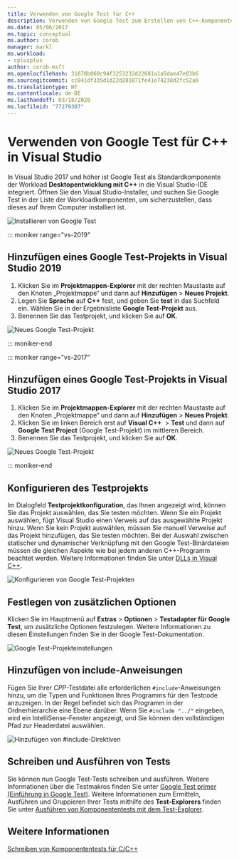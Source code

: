 ```yaml
---
title: Verwenden von Google Test für C++
description: Verwenden von Google Test zum Erstellen von C++-Komponententests in Visual Studio.
ms.date: 05/06/2017
ms.topic: conceptual
ms.author: corob
manager: markl
ms.workload:
- cplusplus
author: corob-msft
ms.openlocfilehash: 31078b060c94f3253232d22681a1a5dae47e03b6
ms.sourcegitcommit: cc841df335d1d22d281871fe41e74238d2fc52a6
ms.translationtype: HT
ms.contentlocale: de-DE
ms.lasthandoff: 03/18/2020
ms.locfileid: "77279307"
---
```

# <a name="how-to-use-google-test-for-c-in-visual-studio"></a>Verwenden von Google Test für C++ in Visual Studio

In Visual Studio 2017 und höher ist Google Test als Standardkomponente der Workload **Desktopentwicklung mit C++** in die Visual Studio-IDE integriert. Öffnen Sie den Visual Studio-Installer, und suchen Sie Google Test in der Liste der Workloadkomponenten, um sicherzustellen, dass dieses auf Ihrem Computer installiert ist.

![Installieren von Google Test](media/cpp-google-component.png)

::: moniker range="vs-2019"

## <a name="add-a-google-test-project-in-visual-studio-2019"></a>Hinzufügen eines Google Test-Projekts in Visual Studio 2019

1. Klicken Sie im **Projektmappen-Explorer** mit der rechten Maustaste auf den Knoten „Projektmappe“ und dann auf **Hinzufügen** > **Neues Projekt**.
2. Legen Sie **Sprache** auf **C++** fest, und geben Sie **test** in das Suchfeld ein. Wählen Sie in der Ergebnisliste **Google Test-Projekt** aus.
3. Benennen Sie das Testprojekt, und klicken Sie auf **OK**.

![Neues Google Test-Projekt](media/vs-2019/cpp-gtest-new-project-vs2019.png)

::: moniker-end

::: moniker range="vs-2017"

## <a name="add-a-google-test-project-in-visual-studio-2017"></a>Hinzufügen eines Google Test-Projekts in Visual Studio 2017

1. Klicken Sie im **Projektmappen-Explorer** mit der rechten Maustaste auf den Knoten „Projektmappe“ und dann auf **Hinzufügen** > **Neues Projekt**.
2. Klicken Sie im linken Bereich erst auf **Visual C++**  > **Test** und dann auf **Google Test Project** (Google Test-Projekt) im mittleren Bereich.
3. Benennen Sie das Testprojekt, und klicken Sie auf **OK**.

![Neues Google Test-Projekt](media/cpp-gtest-new-project.png)

::: moniker-end

## <a name="configure-the-test-project"></a>Konfigurieren des Testprojekts

Im Dialogfeld **Testprojektkonfiguration**, das Ihnen angezeigt wird, können Sie das Projekt auswählen, das Sie testen möchten. Wenn Sie ein Projekt auswählen, fügt Visual Studio einen Verweis auf das ausgewählte Projekt hinzu. Wenn Sie kein Projekt auswählen, müssen Sie manuell Verweise auf das Projekt hinzufügen, das Sie testen möchten. Bei der Auswahl zwischen statischer und dynamischer Verknüpfung mit den Google Test-Binärdateien müssen die gleichen Aspekte wie bei jedem anderen C++-Programm beachtet werden. Weitere Informationen finden Sie unter [DLLs in Visual C++](/cpp/build/dlls-in-visual-cpp).

![Konfigurieren von Google Test-Projekten](media/cpp-gtest-config.png)

## <a name="set-additional-options"></a>Festlegen von zusätzlichen Optionen

Klicken Sie im Hauptmenü auf **Extras** > **Optionen** > **Testadapter für Google Test**, um zusätzliche Optionen festzulegen. Weitere Informationen zu diesen Einstellungen finden Sie in der Google Test-Dokumentation.

![Google Test-Projekteinstellungen](media/cpp-gtest-settings.png)

## <a name="add-include-directives"></a>Hinzufügen von include-Anweisungen

Fügen Sie Ihrer *CPP*-Testdatei alle erforderlichen `#include`-Anweisungen hinzu, um die Typen und Funktionen Ihres Programms für den Testcode anzuzeigen. In der Regel befindet sich das Programm in der Ordnerhierarchie eine Ebene darüber. Wenn Sie `#include "../"` eingeben, wird ein IntelliSense-Fenster angezeigt, und Sie können den vollständigen Pfad zur Headerdatei auswählen.

![Hinzufügen von #include-Direktiven](media/cpp-gtest-includes.png)

## <a name="write-and-run-tests"></a>Schreiben und Ausführen von Tests

Sie können nun Google Test-Tests schreiben und ausführen. Weitere Informationen über die Testmakros finden Sie unter [Google Test primer (Einführung in Google Test)](https://github.com/google/googletest/blob/master/googletest/docs/primer.md). Weitere Informationen zum Ermitteln, Ausführen und Gruppieren Ihrer Tests mithilfe des **Test-Explorers** finden Sie unter [Ausführen von Komponententests mit dem Test-Explorer](run-unit-tests-with-test-explorer.md).

## <a name="see-also"></a>Weitere Informationen

[Schreiben von Komponententests für C/C++](writing-unit-tests-for-c-cpp.md)
